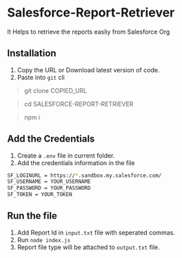 # Salesforce-Report-Retriever

It Helps to retrieve the reports easliy from Salesforce Org

## Installation

1. Copy the URL or Download latest version of code.
2. Paste into `git` cli

> git clone COPIED_URL

> cd SALESFORCE-REPORT-RETRIEVER

> npm i

## Add the Credentials

1. Create a `.env` file in current folder.
2. Add the credentials information in the file

```bash
SF_LOGINURL = https://*.sandbox.my.salesforce.com/
SF_USERNAME = YOUR_USERNAME
SF_PASSWORD = YOUR_PASSWORD
SF_TOKEN = YOUR_TOKEN
```

## Run the file

1. Add Report Id in `input.txt` file with seperated commas.
2. Run `node index.js`
3. Report file type will be attached to `output.txt` file.



